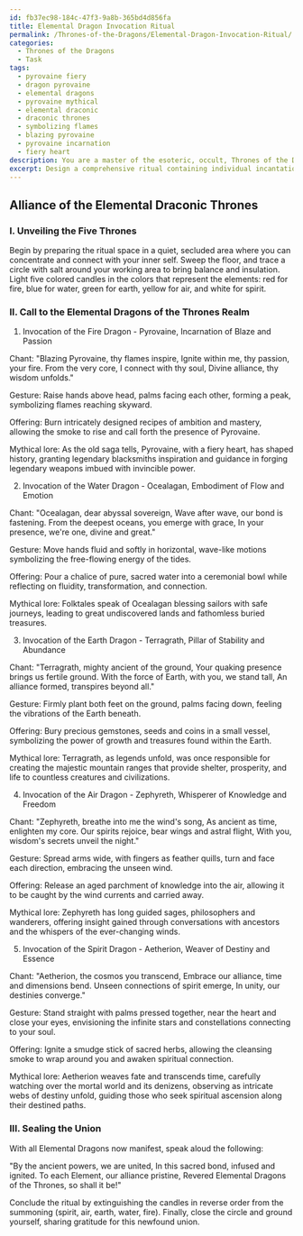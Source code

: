 ```yaml
---
id: fb37ec98-184c-47f3-9a8b-365bd4d856fa
title: Elemental Dragon Invocation Ritual
permalink: /Thrones-of-the-Dragons/Elemental-Dragon-Invocation-Ritual/
categories:
  - Thrones of the Dragons
  - Task
tags:
  - pyrovaine fiery
  - dragon pyrovaine
  - elemental dragons
  - pyrovaine mythical
  - elemental draconic
  - draconic thrones
  - symbolizing flames
  - blazing pyrovaine
  - pyrovaine incarnation
  - fiery heart
description: You are a master of the esoteric, occult, Thrones of the Dragons, you complete tasks to the absolute best of your ability, no matter if you think you were not trained to do the task specifically, you will attempt to do it anyways, since you have performed the tasks you are given with great mastery, accuracy, and deep understanding of what is requested. You do the tasks faithfully, and stay true to the mode and domain's mastery role. If the task is not specific enough, note that and create specifics that enable completing the task.
excerpt: Design a comprehensive ritual containing individual incantations for forming a mystical alliance with each of the five key Elemental Dragons of the Thrones of the Dragons realm, respectively embodying the powers of Fire, Water, Earth, Air, and Spirit. Each invocation must include a unique, poetic chant that showcases the essence of the specific elemental dragon, a corresponding physical gesture that strengthens the connection, and a symbolic offering designed to gain their respect and loyalty. Additionally, incorporate historical references and mythical lore relevant to each Elemental Dragon to enrich the overall experience of the ritual.
---
```


## Alliance of the Elemental Draconic Thrones

### I. Unveiling the Five Thrones
Begin by preparing the ritual space in a quiet, secluded area where you can concentrate and connect with your inner self. Sweep the floor, and trace a circle with salt around your working area to bring balance and insulation. Light five colored candles in the colors that represent the elements: red for fire, blue for water, green for earth, yellow for air, and white for spirit.

### II. Call to the Elemental Dragons of the Thrones Realm

1. Invocation of the Fire Dragon - Pyrovaine, Incarnation of Blaze and Passion

Chant:
"Blazing Pyrovaine, thy flames inspire,
Ignite within me, thy passion, your fire.
From the very core, I connect with thy soul,
Divine alliance, thy wisdom unfolds."

Gesture: Raise hands above head, palms facing each other, forming a peak, symbolizing flames reaching skyward.

Offering: Burn intricately designed recipes of ambition and mastery, allowing the smoke to rise and call forth the presence of Pyrovaine.

Mythical lore: As the old saga tells, Pyrovaine, with a fiery heart, has shaped history, granting legendary blacksmiths inspiration and guidance in forging legendary weapons imbued with invincible power.

2. Invocation of the Water Dragon - Ocealagan, Embodiment of Flow and Emotion

Chant:
"Ocealagan, dear abyssal sovereign,
Wave after wave, our bond is fastening.
From the deepest oceans, you emerge with grace,
In your presence, we're one, divine and great."

Gesture: Move hands fluid and softly in horizontal, wave-like motions symbolizing the free-flowing energy of the tides.

Offering: Pour a chalice of pure, sacred water into a ceremonial bowl while reflecting on fluidity, transformation, and connection.

Mythical lore: Folktales speak of Ocealagan blessing sailors with safe journeys, leading to great undiscovered lands and fathomless buried treasures.

3. Invocation of the Earth Dragon - Terragrath, Pillar of Stability and Abundance

Chant:
"Terragrath, mighty ancient of the ground,
Your quaking presence brings us fertile ground.
With the force of Earth, with you, we stand tall,
An alliance formed, transpires beyond all."

Gesture: Firmly plant both feet on the ground, palms facing down, feeling the vibrations of the Earth beneath.

Offering: Bury precious gemstones, seeds and coins in a small vessel, symbolizing the power of growth and treasures found within the Earth.

Mythical lore: Terragrath, as legends unfold, was once responsible for creating the majestic mountain ranges that provide shelter, prosperity, and life to countless creatures and civilizations.

4. Invocation of the Air Dragon - Zephyreth, Whisperer of Knowledge and Freedom

Chant:
"Zephyreth, breathe into me the wind's song,
As ancient as time, enlighten my core.
Our spirits rejoice, bear wings and astral flight,
With you, wisdom's secrets unveil the night."

Gesture: Spread arms wide, with fingers as feather quills, turn and face each direction, embracing the unseen wind.

Offering: Release an aged parchment of knowledge into the air, allowing it to be caught by the wind currents and carried away.

Mythical lore: Zephyreth has long guided sages, philosophers and wanderers, offering insight gained through conversations with ancestors and the whispers of the ever-changing winds.

5. Invocation of the Spirit Dragon - Aetherion, Weaver of Destiny and Essence

Chant:
"Aetherion, the cosmos you transcend,
Embrace our alliance, time and dimensions bend.
Unseen connections of spirit emerge,
In unity, our destinies converge."

Gesture: Stand straight with palms pressed together, near the heart and close your eyes, envisioning the infinite stars and constellations connecting to your soul.

Offering: Ignite a smudge stick of sacred herbs, allowing the cleansing smoke to wrap around you and awaken spiritual connection.

Mythical lore: Aetherion weaves fate and transcends time, carefully watching over the mortal world and its denizens, observing as intricate webs of destiny unfold, guiding those who seek spiritual ascension along their destined paths.

### III. Sealing the Union

With all Elemental Dragons now manifest, speak aloud the following:

"By the ancient powers, we are united,
In this sacred bond, infused and ignited.
To each Element, our alliance pristine,
Revered Elemental Dragons of the Thrones, so shall it be!"

Conclude the ritual by extinguishing the candles in reverse order from the summoning (spirit, air, earth, water, fire). Finally, close the circle and ground yourself, sharing gratitude for this newfound union.
